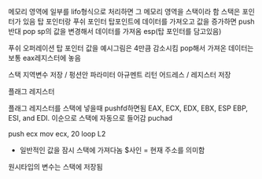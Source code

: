 메모리 영역에 일부를 lifo형식으로 처리하면 
그 메모리 영역을 스택이라 함 스택은 포인터가
있음 탑 포인터랑 푸쉬 포인터 탑포인트에 데이터를
가져오고 값을 증가하면 push 반대 pop
sp의 값을 변경해서 데이터를 가져옴
esp(탑 포인터를 담고있음) 

푸쉬 오퍼레이션 
탑 포인터 값을 예시그림은 4만큼 감소시킴
pop해서 가져온 데이터는 보통 eax레지스터에 놓음

스택
지역변수 저장 / 펑션안 파라미터 아규멘트 
리턴 어드레스 / 레지스터 저장

플래그 레지스터 

플래그 레지스터를 스택에 넣을때 pushfd하면됨
EAX, ECX, EDX, EBX, ESP EBP, ESI, and EDI.
이순으로 스택에 자동으로 들어감 puchad

push ecx mov ecx, 20 loop L2
- 일반적인 값을 잠시 스택에 가져다놈
$사인 = 현재 주소를 의미함

원시타입의 변수는 스택에 저장됨
